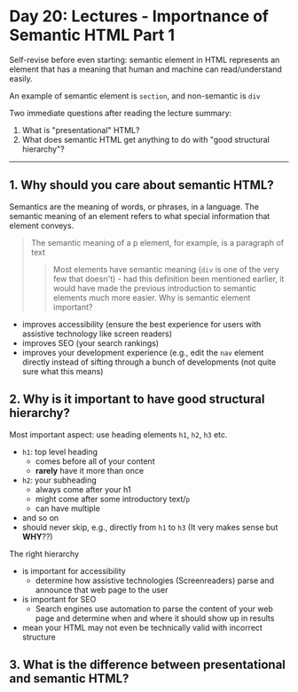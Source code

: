 # Day 20: Lectures - Importnance of Semantic HTML Part 1
Self-revise before even starting: semantic element in HTML represents an element that has a meaning that human and machine can read/understand easily.

An example of semantic element is `section`, and non-semantic is `div`

Two immediate questions after reading the lecture summary: 
1. What is "presentational" HTML?
2. What does semantic HTML get anything to do with "good structural hierarchy"?

---

## 1. Why should you care about semantic HTML?
Semantics are the meaning of words, or phrases, in a language. The semantic meaning of an element refers to what special information that element conveys.
> The semantic meaning of a p element, for example, is a paragraph of text
> > Most elements have semantic meaning (`div` is one of the very few that doesn't) - had this definition been mentioned earlier, it would have made the previous introduction to semantic elements much more easier.
Why is semantic element important?
- improves accessibility (ensure the best experience for users with assistive technology like screen readers)
- improves SEO (your search rankings)
- improves your development experience (e.g., edit the `nav` element directly instead of sifting through a bunch of developments (not quite sure what this means)
## 2. Why is it important to have good structural hierarchy?
Most important aspect: use heading elements `h1`, `h2`, `h3` etc.
  - `h1`: top level heading
    - comes before all of your content
    - **rarely** have it more than once
  - `h2`: your subheading
    - always come after your h1
    - might come after some introductory text/`p`
    - can have multiple
  - and so on
  - should never skip, e.g., directly from `h1` to `h3` (It very makes sense but **WHY**??)

The right hierarchy
- is important for accessibility
  - determine how assistive technologies (Screenreaders) parse and announce that web page to the user
- is important for SEO
  - Search engines use automation to parse the content of your web page and determine when and where it should show up in results
- mean your HTML may not even be technically valid with incorrect structure
## 3. What is the difference between presentational and semantic HTML?
